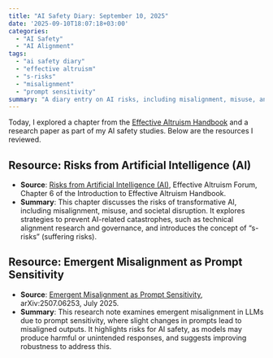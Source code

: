 ```yaml
---
title: "AI Safety Diary: September 10, 2025"
date: '2025-09-10T18:07:18+03:00'
categories:
  - "AI Safety"
  - "AI Alignment"
tags:
  - "ai safety diary"
  - "effective altruism"
  - "s-risks"
  - "misalignment"
  - "prompt sensitivity"
summary: "A diary entry on AI risks, including misalignment, misuse, and s-risks, and an exploration of emergent misalignment due to prompt sensitivity in LLMs."
---
```


Today, I explored a chapter from the [Effective Altruism Handbook](https://forum.effectivealtruism.org/handbook) and a research paper as part of my AI safety studies. Below are the resources I reviewed.

## Resource: Risks from Artificial Intelligence (AI)
- **Source**: [Risks from Artificial Intelligence (AI)](https://forum.effectivealtruism.org/s/tEdmXiQSkFW8Yz5Gf), Effective Altruism Forum, Chapter 6 of the Introduction to Effective Altruism Handbook.
- **Summary**: This chapter discusses the risks of transformative AI, including misalignment, misuse, and societal disruption. It explores strategies to prevent AI-related catastrophes, such as technical alignment research and governance, and introduces the concept of “s-risks” (suffering risks).

## Resource: Emergent Misalignment as Prompt Sensitivity
- **Source**: [Emergent Misalignment as Prompt Sensitivity](https://arxiv.org/pdf/2507.06253), arXiv:2507.06253, July 2025.
- **Summary**: This research note examines emergent misalignment in LLMs due to prompt sensitivity, where slight changes in prompts lead to misaligned outputs. It highlights risks for AI safety, as models may produce harmful or unintended responses, and suggests improving robustness to address this.